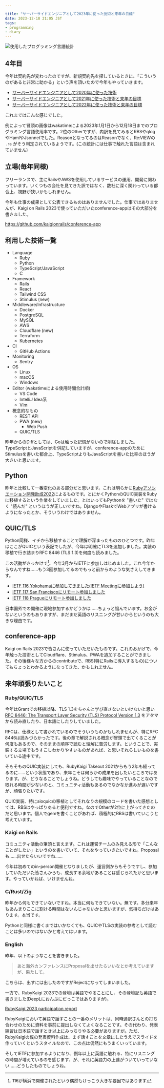 ```yaml
---

title: "サーバーサイドエンジニアとして2023年に使った技術と来年の目標"
date: 2023-12-18 21:05 JST
tags:
- programming
- diary
---
```


![使用したプログラミング言語統計](2023/programming-language-stats.png)


## 4年目
今年は契約先が変わったのですが、新規契約先を探しているときに、「こういうのがあると非常に助かる」という声を頂いたので今年もやっていきます。

* [サーバーサイドエンジニアとして2020年に使った技術](/2020/wrap-up-my-coding/)
* [サーバーサイドエンジニアとして2021年に使った技術と来年の目標](/2021/wrap-up-my-coding/)
* [サーバーサイドエンジニアとして2022年に使った技術と来年の目標](/2022/wrap-up-my-coding/)

これまではこんな感じでした。

例によって冒頭の画像はwakatimeによる2023年1月1日から12月18日までのプログラミング言語使用率です。2位のOtherですが、内訳を見てみるとRBSやqlogやHamlやJsonnetでした。ReasonとなってるのはReasonでなく、Re:VIEWの `.re` がそう判定されているようです。(この統計には仕事で触れた言語は含まれていません)

## 立場(毎年同様)
フリーランスで、主にRailsやAWSを使用しているサービスの運用、開発に関わっています。いくつもの会社を見てきた訳ではなく、数社に深く関わっている都合上、視野が狭いかもしれません。

今年も仕事の成果として公表できるものはありませんでした。仕事ではありませんが、Kaigi on Rails 2023で使っていただいたconference-appはその大部分を書きました。

<https://github.com/kaigionrails/conference-app>

## 利用した技術一覧

- Language
    - Ruby
    - Python
    - TypeScript/JavaScript
    - C
- Framework
    - Rails
    - React
    - Tailwind CSS
    - Stimulus (new)
- Middleware/Infrastructure
    - Docker
    - PostgreSQL
    - MySQL
    - AWS
    - Cloudflare (new)
    - Terraform
    - Kubernetes
- CI
    - GitHub Actions
- Monitoring
    - Sentry
- OS
    - Linux
    - macOS
    - Windows
- Editor (wakatimeによる使用時間合計順)
    - VS Code
    - IntelliJ Idea系
    - Vim
- 概念的なもの
    - REST API
    - PWA (new)
        - Web Push
    - QUIC/TLS

昨年からのDiffとしては、Goは触った記憶がないので削除しました。TypeScriptとJavaScriptを併記していますが、conference-appのためにStimulusを書いた都合上、TypeScriptよりもJavaScriptを書いた比率のほうが大きいと思います。

## Python
昨年と比較して一番変化のある部分だと思います。これは明らかに[Rubyアソシエーション開発助成2022](/2023/personal-impressions-of-the-ra-grant-2022/)によるものです。とにかくPythonのQUIC実装をRubyに移植するという作業をしていました。とはいってもPythonを "書いた" ではなく "読んだ" というほうが正しいですね。DjangoやFlaskでWebアプリが書けるようになったとか、そういうわけではありません。

## QUIC/TLS
Python同様、イチから移植することで理解が深まったもののひとつです。昨年はここがQUICという表記でしたが、今年は明確にTLSを追加しました。実装の移植で行き詰まりRFC 8446 (TLS 1.3)を何度も読みました。

この活動がきっかけで[^yokohama]、今年3月からIETFに参加しはじめました。これ今年からなんですね……もう3回参加してるのでもっと前からのような気さえしてきます。

[^yokohama]: 116が横浜で開催されたという偶然もけっこう大きな要因ではあります

* [IETF 116 Yokohamaに参加してきました(IETF Meetingに参加しよう)](/2023/ietf-116-yokohama/)
* [IETF 117 San Franciscoにリモート参加しました](/2023/ietf-117-san-francisco/)
* [IETF 118 Pragueにリモート参加しました](/2023/ietf-118-prague/)

日本国外での開催に現地参加するかどうかは……ちょっと悩んでいます。お金がないというのもありますが、まだまだ英語のリスニングが甘いからというのも大きな理由です。

## conference-app
Kaigi on Rails 2023で皆さんに使っていただいたものです。これのおかげで、今年触った技術としてCloudflare、Stimulus、PWAを追加することができました。その後様々な方からのcontributeで、RBS(特にRailsに導入するもの)についてもちょっとわかるようになってきた、かもしれません。

## 来年頑張りたいこと
### Ruby/QUIC/TLS
今年はGrantでの移植以降、TLS 1.3をちゃんと学び直さないといけないと思い [RFC 8446: The Transport Layer Security (TLS) Protocol Version 1.3](https://datatracker.ietf.org/doc/rfc8446/) をアタマから読み直したり、日本語にしたりしていました。

RFCは、仕様として書かれているのでそういうものかもしれませんが、特にRFC 8446は読みづらかったです。後の章で解説される概念が冒頭で出てくることが何度もあるので、そのままの順序で読むと理解に苦労します。ということで、実装する立場でもうすこしわかりやすいものがあれば、と思いそれらしいものを書いている途中です。

そもそものQUIC実装にしても、RubyKaigi Takeout 2021からもう2年も経ってるのに……という状態であり、来年こそは何らかの成果を出したいところではあります。が、どうなることでしょうね。どうしても趣味でやっていることなので取れる時間が少ないのと、コミュニティ活動もあるのでなかなか進みが遅いですが、頑張りたいです。

QUIC実装、特にaioquicの移植としてそれなりの規模のコードを書いた感想としては、RBSはやっぱりあると便利ですね。なのでOtherが2位に上がってきたのだと思います。個人でgemを書くことがあれば、積極的にRBSは書いていこうと考えています。

### Kaigi on Rails
コミュニティ活動の筆頭と言えます。これは運営チームのみ見える形で「こんなことがしたい」というのを書いていて、それをやっていきたいですね。Proposalも……出せたらいいですね……

今年は初めてのin-person開催となりましたが、運営側からもそうですし、参加していただいた皆さんからも、成長する余地があることは感じられたかと思います。やっていかねば、いけませんね。

### C/Rust/Zig
昨年から何もできていないですね。本当に何もできていない。無です。多分来年もあんまりここに割ける時間はないんじゃないかと思いますが、気持ちだけはあります。本当です。

Pythonと同様に書くまではいかなくても、QUICやTLSの実装の参考として読むことは多いのではないかと考えてはいます。

### English
昨年、以下のようなことを書きました。

> あと海外カンファレンスにProposalを出せたらいいなとか考えていますが、果たして。

こちらは、出すには出したのですがRejectになってしまいました。

一方で、RubyKaigi 2023での登壇は英語でやることにし、その登壇記も英語で書きました(DeepLにおんぶにだっこではありますが)。

[RubyKaigi 2023 participation report](https://blog.unasuke.com/2023/rubykaigi-2023/)

RubyKaigiにおいて英語で話すことの一番のメリットは、同時通訳さんとの打ち合わせのために資料を事前に提出しなくてよくなることです。その代わり、発表練習は日本語で話すとき以上にみっちりやる必要がありますが。ただ、RubyKaigiの僕の発表資料作成は、まず話すことを文章にしたうえでスライドを作っていくというスタイルなので、この点は偶然にもうまくいっています。

そしてIETFに参加するようになり、例年以上に英語に触れる、特にリスニングの時間が増えているのを感じます、が、それに英語力の上達がついていっていない……どうしたものでしょうね。

